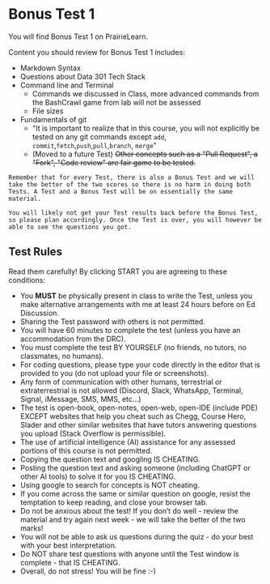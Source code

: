 # Bonus Test 1

You will find Bonus Test 1 on PrairieLearn.

Content you should review for Bonus Test 1 includes:

- Markdown Syntax
- Questions about Data 301 Tech Stack
- Command line and Terminal
    - Commands we discussed in Class, more advanced commands from the BashCrawl game from lab will not be assessed
    - File sizes
- Fundamentals of git
    - "It is important to realize that in this course, you will not explicitly be tested on any git commands except `add`, `commit`,`fetch`,`push`,`pull`,`branch`, `merge`"
    - (Moved to a future Test) ~~Other concepts such as a "Pull Request", a "Fork", "Code review" are fair game to be tested.~~

```{important}
Remember that for every Test, there is also a Bonus Test and we will take the better of the two scores so there is no harm in doing both Tests. A Test and a Bonus Test will be on essentially the same material.
```

```{warning}
You will likely not get your Test results back before the Bonus Test, so please plan accordingly. Once the Test is over, you will however be able to see the questions you got.
```

## Test Rules

Read them carefully! By clicking START you are agreeing to these conditions:

- You **MUST** be physically present in class to write the Test, unless you make alternative arrangements with me at least 24 hours before on Ed Discussion.
- Sharing the Test password with others is not permitted.
- You will have 60 minutes to complete the test (unless you have an accommodation from the DRC).
- You must complete the test BY YOURSELF (no friends, no tutors, no classmates, no humans).
- For coding questions, please type your code directly in the editor that is provided to you (do not upload your file or screenshots).
- Any form of communication with other humans, terrestrial or extraterrestrial is not allowed (Discord, Slack, WhatsApp, Terminal, Signal, iMessage, SMS, MMS, etc...)
- The test is open-book, open-notes, open-web, open-IDE (include PDE) EXCEPT websites that help you cheat such as Chegg, Course Hero, Slader and other similar websites that have tutors answering questions you upload (Stack Overflow is permissible).
- The use of artificial intelligence (AI) assistance for any assessed portions of this course is not permitted.
- Copying the question text and googling IS CHEATING.
- Posting the question text and asking someone (including ChatGPT or other AI tools) to solve it for you IS CHEATING.
- Using google to search for concepts is NOT cheating.
- If you come across the same or similar question on google, resist the temptation to keep reading, and close your browser tab.
- Do not be anxious about the test! If you don’t do well - review the material and try again next week - we will take the better of the two marks!
- You will not be able to ask us questions during the quiz - do your best with your best interpretation.
- Do NOT share test questions with anyone until the Test window is complete - that IS CHEATING.
- Overall, do not stress! You will be fine :-)
